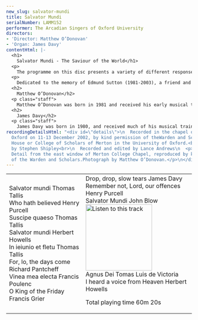 ```yaml
---
new_slug: salvator-mundi
title: Salvator Mundi
serialNumber: LAMM152
performer: The Arcadian Singers of Oxford University
directors:
- 'Director: Matthew O’Donovan'
- 'Organ: James Davy'
contentHtml: |-
  <h1>
    Salvator Mundi - The Saviour of the World</h1>
  <p>
    The programme on this disc presents a variety of different responses to – and meditations on – the passion of Jesus Christ. While some of the texts set here see the redemption of mankind from an Old Testament prophetic viewpoint, others are inspired very directly by the events and even the images of the Lord’s Passion; others again are more broadly penitential, linked to the theme of the Passion simply by the centrality of the Cross to the Christian doctrine of forgiveness and salvation. The text of the Salvator mundi draws all these approaches together around this central theme, bringing together the cry of the church for forgiveness with this focus on the crucifixion.</p>
  <p>
    Dedicated to the memory of Edmund Sutton (1981-2003), a friend and member of the choir from 2001.</p>
  <h2>
    Matthew O’Donovan</h2>
  <p class="staff">
    Matthew O’Donovan was born in 1981 and received his early musical training as a chorister at St. Giles’ Church, Oxford and then as a music scholar at Abingdon School. After leaving school he spent a year as Organ Scholar at Southwell Minster in Nottinghamshire, before returning to Oxford in October 2000 where he is soon to complete a degree in music and is organ scholar of Merton College. Matthew was appointed conductor of the Arcadian Singers in April 2001. Under his direction the choir have performed in and out of Oxford, broadcast on BBC Radio 3, and made two recordings. In recent years Matthew has also been a regular choir trainer on the Oxford RSCM chorister courses. He sang in the Schola Cantorum of Oxford for two years and performs regularly with the early music vocal ensemble Stile Antico. As an accompanist and continuo player he has worked with various groups including the Schola Cantorum, Oxford Pro Musica Singers, Voces Angelicae, and the Cathedral Chamber Choir. In 2002 he accompanied the annual RSCM diocesan choirs festival. He is an Associate of the Royal College of Organists and studies the organ with David Goode. He is still manic about DIY.</p>
  <h2>
    James Davy</h2>
  <p class="staff">
    James Davy was born in 1980, and received much of his musical training as a Chorister at Southwell Minster, and subsequently as Organ Scholar of Portsmouth and Durham Cathedrals successively (the latter while reading for a music degree at the University of Durham). As an accompanist, he has worked with a number of choirs including the Arcadians, with whom he participated in the recording of Jubilate Agno, and a live broadcast of Choral Evensong on Radio 3 in August 2002. He is an Associate of the Royal College of Organists and continues his organ studies with James Lancelot. Composition is a spare-time activity, but one that he very much enjoys, and he has written for the Chapel Choir of University College, Durham; Durham University Chamber Choir, and for the Arcadians, for whom this will be his second work.</p>
recordingDetailsHtml: "<div id=\"details\">\n  Recorded in the chapel of Merton College,
  Oxford on 11-13 December 2002, by kind permission of theWarden and Scholars of the
  House or College of Scholars of Merton in the University of Oxford.<br>\n  Produced
  by Stephen Shipley<br>\n  Recorded and edited by Lance Andrews\n  <p>\t\tCover illustration:
  Detail from the east window of Merton College Chapel, reproduced by kind permission
  of the Warden and Scholars.Photograph by Matthew O’Donovan.</p>\n</div>"
---
```


<table class="tracktable">
  <tbody>
    <tr>
      <td class="column1">
        <span class="trackname">Salvator mundi </span> <span class="composer">Thomas Tallis</span><br>
        <span class="trackname"> Who hath believed</span><span class="composer"> Henry Purcell</span><br>
        <span class="trackname"> Suscipe quaeso </span> <span class="composer">Thomas Tallis</span><br>
        <span class="trackname"> Salvator mundi </span> <span class="composer">Herbert Howells</span><br>
        <span class="trackname"> In ieiunio et fletu </span> <span class="composer">Thomas Tallis</span><br>
        <span class="trackname"> For, lo, the days come </span> <span class="composer">Richard Pantcheff</span><br>
        <span class="trackname"> Vinea mea electa </span> <span class="composer">Francis Poulenc</span><br>
        <span class="trackname"> O King of the Friday</span><span class="composer"> Francis Grier</span>
      </td>
      <td class="column2">
        <span class="trackname">Drop, drop, slow tears </span> <span class="composer">James Davy</span><br>
        <span class="trackname"> Remember not, Lord, our offences </span> <span class="composer">Henry Purcell</span><br>
        <span class="trackname"> Salvator Mundi </span> <span class="composer">John Blow</span><a href="cliplinks/salvator%20.ram"><img alt="Listen to this track" src="/web/20170101001135im_/http://www.lammas.co.uk/images/listen.gif" width="180"></a><br>
        <span class="trackname"> Agnus Dei Tomas</span><span class="composer"> Luis de Victoria</span><br>
        <span class="trackname"> I heard a voice from Heaven </span> <span class="composer">Herbert Howells</span>
        <p>
          <span id="playingtime">Total playing time 60m 20s</span></p>
      </td>
    </tr>
  </tbody>
</table>
